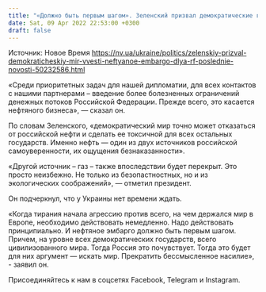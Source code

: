 ```yaml
---
title: "«Должно быть первым шагом». Зеленский призвал демократические государства ввести нефтяное эмбарго для России"
date: Sat, 09 Apr 2022 22:53:00 +0300
draft: false
---
```

Источник: Новое Время https://nv.ua/ukraine/politics/zelenskiy-prizval-demokraticheskiy-mir-vvesti-neftyanoe-embargo-dlya-rf-poslednie-novosti-50232586.html


«Среди приоритетных задач для нашей дипломатии, для всех контактов с нашими партнерами – введение более болезненных ограничений денежных потоков Российской Федерации. Прежде всего, это касается нефтяного бизнеса», — сказал он.

По словам Зеленского, «демократический мир точно может отказаться от российской нефти и сделать ее токсичной для всех остальных государств. Именно нефть — один из двух источников российской самоуверенности, их ощущения безнаказанности».

«Другой источник – газ – также впоследствии будет перекрыт. Это просто неизбежно. Не только из безопастностных, но и из экологических соображений», — отметил президент.

Он подчеркнул, что у Украины нет времени ждать.

«Когда тирания начала агрессию против всего, на чем держался мир в Европе, необходимо действовать немедленно. Надо действовать принципиально. И нефтяное эмбарго должно быть первым шагом. Причем, на уровне всех демократических государств, всего цивилизованного мира. Тогда Россия это почувствует. Тогда это будет для них аргумент — искать мир. Прекратить бессмысленное насилие», - заявил он.

Присоединяйтесь к нам в соцсетях Facebook, Telegram и Instagram.
